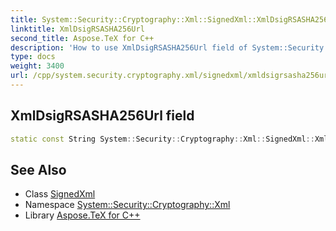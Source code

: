 ```yaml
---
title: System::Security::Cryptography::Xml::SignedXml::XmlDsigRSASHA256Url field
linktitle: XmlDsigRSASHA256Url
second_title: Aspose.TeX for C++
description: 'How to use XmlDsigRSASHA256Url field of System::Security::Cryptography::Xml::SignedXml class in C++.'
type: docs
weight: 3400
url: /cpp/system.security.cryptography.xml/signedxml/xmldsigrsasha256url/
---
```

## XmlDsigRSASHA256Url field




```cpp
static const String System::Security::Cryptography::Xml::SignedXml::XmlDsigRSASHA256Url
```

## See Also

* Class [SignedXml](../)
* Namespace [System::Security::Cryptography::Xml](../../)
* Library [Aspose.TeX for C++](../../../)
